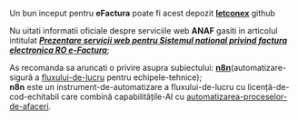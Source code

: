 Un bun inceput pentru **eFactura** poate fi acest depozit [**letconex**](https://github.com/letconex/E-factura) github

Nu uitati informatii oficiale despre serviciile web **ANAF** gasiti in articolul intitulat [***Prezentare servicii web pentru Sistemul national privind factura electronica RO e-Factura***](https://mfinante.gov.ro/static/10/eFactura/prezentare%20apeluri%20API%20E-factura.pdf);

As recomanda sa aruncati o privire asupra subiectului:  [**n8n**](https://github.com/n8n-io/n8n)(automatizare-sigură a [fluxului-de-lucru](https://docs.n8n.io/) pentru echipele-tehnice);
<br/>**n8n** este un instrument-de-automatizare a fluxului-de-lucru cu licență-de-cod-echitabil care combină capabilitățile-AI cu [automatizarea-proceselor-de-afaceri](https://simavi.ro/de-ce-este-util-sa-automatizam-procesele-de-afaceri/).
